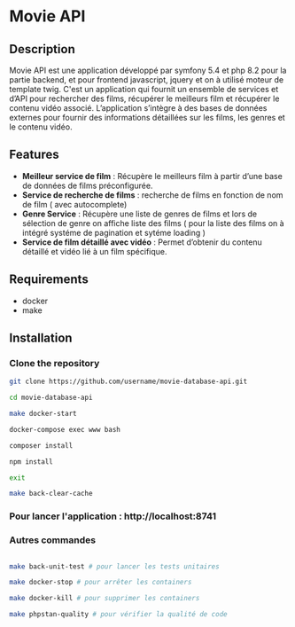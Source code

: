 # Movie API

## Description

Movie API est une application développé par symfony 5.4 et php 8.2 pour la partie backend, et pour frontend javascript, jquery et on à utilisé moteur de template twig. C'est un application qui fournit un ensemble de services et d’API pour rechercher des films, récupérer le meilleurs film et récupérer le contenu vidéo associé. L’application s’intègre à des bases de données externes pour fournir des informations détaillées sur les films, les genres et le contenu vidéo.

## Features

- **Meilleur service de film** : Récupère le meilleurs film à partir d’une base de données de films préconfigurée.
- **Service de recherche de films** : recherche de films en fonction de nom de film ( avec autocomplete)
- **Genre Service** : Récupère une liste de genres de films et lors de sélection de genre on affiche liste des films ( pour la liste des films on à intégré systéme de pagination et sytéme loading )
- **Service de film détaillé avec vidéo** : Permet d’obtenir du contenu détaillé et vidéo lié à un film spécifique.

## Requirements

- docker
- make


## Installation

### Clone the repository

```bash
git clone https://github.com/username/movie-database-api.git

cd movie-database-api

make docker-start

docker-compose exec www bash

composer install 

npm install 

exit

make back-clear-cache

```

### Pour lancer l'application : http://localhost:8741

### Autres commandes

```bash

make back-unit-test # pour lancer les tests unitaires

make docker-stop # pour arrêter les containers

make docker-kill # pour supprimer les containers

make phpstan-quality # pour vérifier la qualité de code 
```


